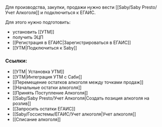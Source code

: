 Для производства, закупки, продажи нужно вести [[Saby/Saby Presto/Учет Алкоголя]]  и подключиться к ЕГАИС.

Для этого нужно подготовить:
- установить [[УТМ]]
- получить ЭЦП
- [[Регистрация в ЕГАИС|Зарегистрироваться в ЕГАИС]]
- [[УТМ|Подключиться к Saby]]

### Ссылки:
- [[УТМ| Установка УТМ]]
- [[УТМ|Интеграция УТМ с Саби]]
- [[Перемещение остатков алкоголя между точками продаж]]
- [[Начальные остатки алкоголя]]
- [[Принять Поступление Алкоголя]]
- [[Saby/Saby Presto/Учет Алкоголя|Создать позиция алкоголя на розлив]]
- [[Запросить остатки ЕГАИС]]
- [[Saby/Госсистемы/ЕГАИС/Учет алкоголя|Учет алкоголя]]
- [[Списание алкоголя]]
